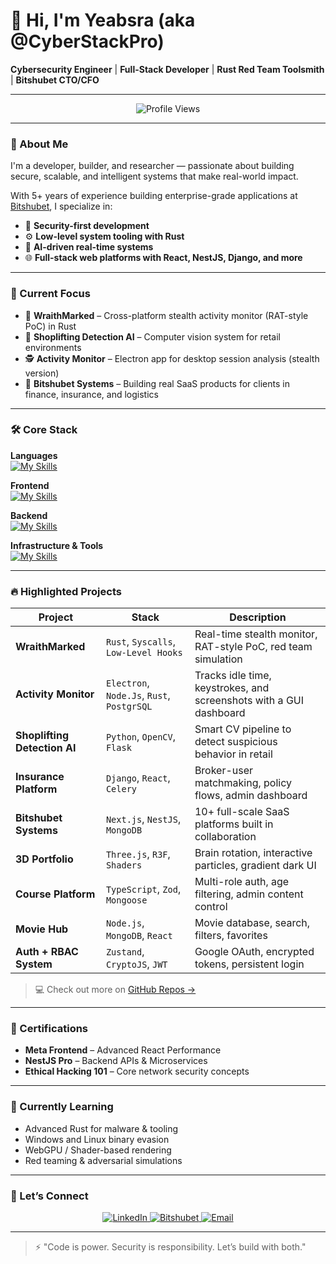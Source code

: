 # 👋 Hi, I'm Yeabsra (aka @CyberStackPro)

**Cybersecurity Engineer** | **Full-Stack Developer** | **Rust Red Team Toolsmith** | **Bitshubet CTO/CFO**

---

<div align="center">

![Profile Views](https://komarev.com/ghpvc/?username=CyberStackPro&color=blueviolet&style=flat-square)

</div>

---

### 🧠 About Me

I'm a developer, builder, and researcher — passionate about building secure, scalable, and intelligent systems that make real-world impact.

With 5+ years of experience building enterprise-grade applications at [Bitshubet](https://bitshubet.com/), I specialize in:

- 🔐 **Security-first development**
- ⚙️ **Low-level system tooling with Rust**
- 🧠 **AI-driven real-time systems**
- 🌐 **Full-stack web platforms with React, NestJS, Django, and more**

---

### 🚀 Current Focus

- 🧿 **WraithMarked** – Cross-platform stealth activity monitor (RAT-style PoC) in Rust  
- 🧠 **Shoplifting Detection AI** – Computer vision system for retail environments
- 🕵️ **Activity Monitor** – Electron app for desktop session analysis (stealth version)
- 🔄 **Bitshubet Systems** – Building real SaaS products for clients in finance, insurance, and logistics  

---

### 🛠️ Core Stack

<div align="start">

**Languages**  
[![My Skills](https://skillicons.dev/icons?i=rust,python,js,ts,c)](https://skillicons.dev)

**Frontend**  
[![My Skills](https://skillicons.dev/icons?i=react,nextjs,threejs,tailwind,figma,electron)](https://skillicons.dev)

**Backend**  
[![My Skills](https://skillicons.dev/icons?i=nestjs,nodejs,django,graphql)](https://skillicons.dev)

**Infrastructure & Tools**  
[![My Skills](https://skillicons.dev/icons?i=linux,mongodb,postgres,aws,git,github)](https://skillicons.dev)

</div>

---

### 🔥 Highlighted Projects

| Project | Stack | Description |
|--------|-------|-------------|
| **WraithMarked** | `Rust`, `Syscalls`, `Low-Level Hooks` | Real-time stealth monitor, RAT-style PoC, red team simulation |
| **Activity Monitor** | `Electron`, `Node.Js`, `Rust`, `PostgrSQL` | Tracks idle time, keystrokes, and screenshots with a GUI dashboard|
| **Shoplifting Detection AI** | `Python`, `OpenCV`, `Flask` | Smart CV pipeline to detect suspicious behavior in retail |
| **Insurance Platform** | `Django`, `React`, `Celery` | Broker-user matchmaking, policy flows, admin dashboard |
| **Bitshubet Systems** | `Next.js`, `NestJS`, `MongoDB` | 10+ full-scale SaaS platforms built in collaboration |
| **3D Portfolio** | `Three.js`, `R3F`, `Shaders` | Brain rotation, interactive particles, gradient dark UI |
| **Course Platform** | `TypeScript`, `Zod`, `Mongoose` | Multi-role auth, age filtering, admin content control |
| **Movie Hub** | `Node.js`, `MongoDB`, `React` | Movie database, search, filters, favorites |
| **Auth + RBAC System** | `Zustand`, `CryptoJS`, `JWT` | Google OAuth, encrypted tokens, persistent login |

> 💻 Check out more on [GitHub Repos →](https://github.com/CyberStackPro?tab=repositories)

---

### 📜 Certifications

- **Meta Frontend** – Advanced React Performance  
- **NestJS Pro** – Backend APIs & Microservices  
- **Ethical Hacking 101** – Core network security concepts  

---

### 🌱 Currently Learning

- Advanced Rust for malware & tooling  
- Windows and Linux binary evasion  
- WebGPU / Shader-based rendering  
- Red teaming & adversarial simulations  

---

### 💬 Let’s Connect

<div align="center">

<a href="https://et.linkedin.com/in/yeabsra-gebriel-5b056a240" target="_blank">
  <img src="https://img.shields.io/badge/LinkedIn-0077B5?style=for-the-badge&logo=linkedin&logoColor=white" alt="LinkedIn"/>
</a>
<a href="https://bitshubet.com" target="_blank">
  <img src="https://img.shields.io/badge/Company-Bitshubet-5E17EB?style=for-the-badge&logo=vercel&logoColor=white" alt="Bitshubet"/>
</a>
<a href="mailto:yeabsragebriel@gmail.com">
  <img src="https://img.shields.io/badge/Email-D14836?style=for-the-badge&logo=gmail&logoColor=white" alt="Email"/>
</a>

</div>

---

> ⚡ "Code is power. Security is responsibility. Let’s build with both."

